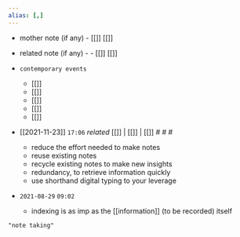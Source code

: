 ```yaml
---
alias: [,]
---
```

- mother note (if any)
		- [[]] [[]]
- related note (if any) -
		- [[]] [[]]
- `contemporary events`
	- [[]]
	- [[]]
	- [[]]
	- [[]]
	- [[]]

- [[2021-11-23]]  `17:06` _related_ [[]] | [[]] | [[]] # # #
	- reduce the effort needed to make notes
	- reuse existing notes
	- recycle existing notes to make new insights
	- redundancy, to retrieve information quickly
	- use shorthand digital typing to your leverage
- `2021-08-29`  `09:02`
	- indexing is as imp as the [[information]] (to be recorded) itself

```query
"note taking"
```
